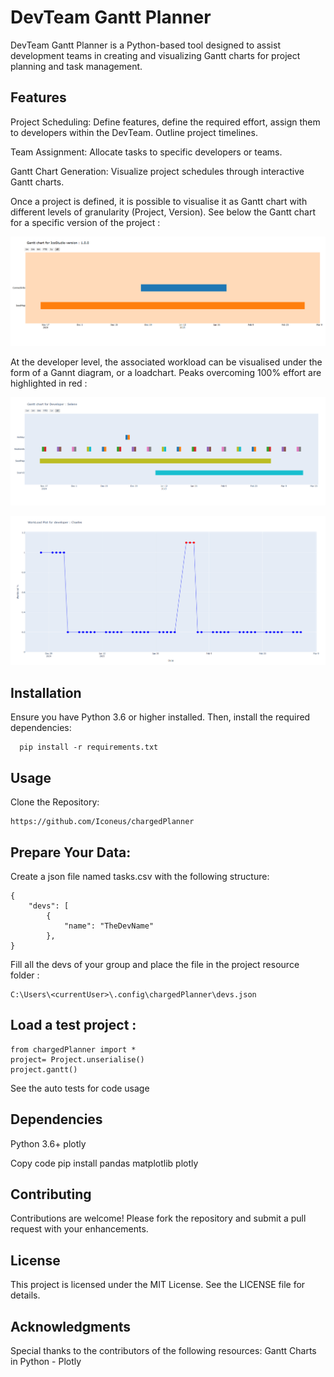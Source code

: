 # DevTeam Gantt Planner

DevTeam Gantt Planner is a Python-based tool designed to assist development teams in creating and visualizing Gantt charts for project planning and task management.

## Features

Project Scheduling: Define features, define the required effort, assign them to developers within the DevTeam. Outline project timelines.

Team Assignment: Allocate tasks to specific developers or teams.

Gantt Chart Generation: Visualize project schedules through interactive Gantt charts.

Once a project is defined, it is possible to visualise it as Gantt chart with different levels of granularity (Project, Version). See below the Gantt chart for a specific version of the project : 

![Diagram](docs/images/VersionGantt.png "Version Gantt chart")

At the developer level, the associated workload can be visualised under the form of a Gannt diagram, or a loadchart. Peaks overcoming 100% effort are highlighted in red :

![Diagram](docs/images/DevGantt.png "dev Gantt chart")

![Diagram](docs/images/DevCharge.png "dev charge diagram")



## Installation

Ensure you have Python 3.6 or higher installed. Then, install the required dependencies:
```
  pip install -r requirements.txt
```

## Usage
Clone the Repository:

```
https://github.com/Iconeus/chargedPlanner
```

## Prepare Your Data:

Create a json file named tasks.csv with the following structure:

```
{
    "devs": [
        {
            "name": "TheDevName"
        },
}
```

Fill all the devs of your group and place the file in the project resource folder : 
```
C:\Users\<currentUser>\.config\chargedPlanner\devs.json
```

## Load a test project :

```
from chargedPlanner import * 
project= Project.unserialise()
project.gantt()
```

See the auto tests for code usage 



## Dependencies

Python 3.6+
plotly

Copy code
pip install pandas matplotlib plotly

## Contributing

Contributions are welcome! Please fork the repository and submit a pull request with your enhancements.

## License
This project is licensed under the MIT License. See the LICENSE file for details.

## Acknowledgments

Special thanks to the contributors of the following resources:
Gantt Charts in Python - Plotly
